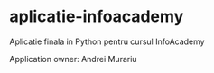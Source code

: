# aplicatie-infoacademy
Aplicatie finala in Python pentru cursul InfoAcademy

Application owner: Andrei Murariu
